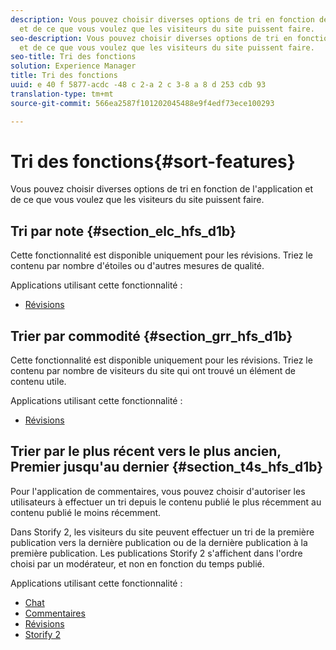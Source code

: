```yaml
---
description: Vous pouvez choisir diverses options de tri en fonction de l'application
  et de ce que vous voulez que les visiteurs du site puissent faire.
seo-description: Vous pouvez choisir diverses options de tri en fonction de l'application
  et de ce que vous voulez que les visiteurs du site puissent faire.
seo-title: Tri des fonctions
solution: Experience Manager
title: Tri des fonctions
uuid: e 40 f 5877-acdc -48 c 2-a 2 c 3-8 a 8 d 253 cdb 93
translation-type: tm+mt
source-git-commit: 566ea2587f101202045488e9f4edf73ece100293

---
```



# Tri des fonctions{#sort-features}

Vous pouvez choisir diverses options de tri en fonction de l'application et de ce que vous voulez que les visiteurs du site puissent faire.

## Tri par note {#section_elc_hfs_d1b}

Cette fonctionnalité est disponible uniquement pour les révisions. Triez le contenu par nombre d'étoiles ou d'autres mesures de qualité.

Applications utilisant cette fonctionnalité :

* [Révisions](/help/using/c-about-apps/c-reviews-app/c-reviews-app.md#c_reviews_app)

## Trier par commodité {#section_grr_hfs_d1b}

Cette fonctionnalité est disponible uniquement pour les révisions. Triez le contenu par nombre de visiteurs du site qui ont trouvé un élément de contenu utile.

Applications utilisant cette fonctionnalité :

* [Révisions](/help/using/c-about-apps/c-reviews-app/c-reviews-app.md#c_reviews_app)

## Trier par le plus récent vers le plus ancien, Premier jusqu'au dernier {#section_t4s_hfs_d1b}

Pour l'application de commentaires, vous pouvez choisir d'autoriser les utilisateurs à effectuer un tri depuis le contenu publié le plus récemment au contenu publié le moins récemment.

Dans Storify 2, les visiteurs du site peuvent effectuer un tri de la première publication vers la dernière publication ou de la dernière publication à la première publication. Les publications Storify 2 s'affichent dans l'ordre choisi par un modérateur, et non en fonction du temps publié.

Applications utilisant cette fonctionnalité :

* [Chat](/help/using/c-about-apps/c-chat-app/c-chat-app.md#c_chat_app)
* [Commentaires](/help/using/c-about-apps/c-comments/c-comments.md)
* [Révisions](/help/using/c-about-apps/c-reviews-app/c-reviews-app.md#c_reviews_app)
* [Storify 2](/help/using/c-about-apps/c-storify2/c-storify2.md#c_storify2)

